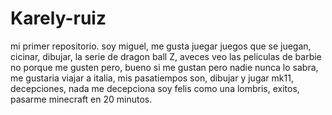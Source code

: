 # Karely-ruiz
mi primer repositorio.
soy miguel, me gusta juegar juegos que se juegan, cicinar, dibujar, la serie de dragon ball Z, aveces veo las peliculas de barbie no porque me gusten pero, bueno si me gustan pero nadie nunca lo sabra, me gustaria viajar a italia, mis pasatiempos son, dibujar y jugar mk11, decepciones, nada me decepciona soy felis como una lombris, exitos, pasarme minecraft en 20 minutos.
